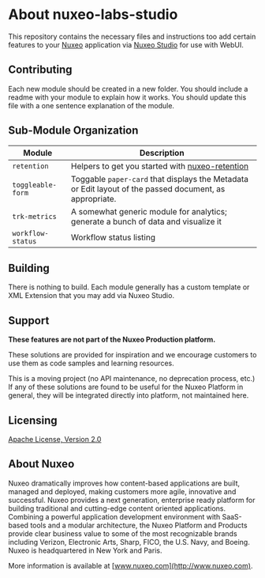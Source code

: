 # About **nuxeo-labs-studio**

This repository contains the necessary files and instructions too add certain features to your [Nuxeo](http://www.nuxo.com) application via [Nuxeo Studio](http://www.nuxeo.com/products/studio/) for use with WebUI.

## Contributing

Each new module should be created in a new folder. You should include a readme with your module to explain how it works. You should update this file with a one sentence explanation of the module.

## Sub-Module Organization

Module | Description
--- | ---
`retention` | Helpers to get you started with [nuxeo-retention](https://github.com/nuxeo-sandbox/nuxeo-retention)
`toggleable-form` | Toggable `paper-card` that displays the Metadata or Edit layout of the passed document, as appropriate.
`trk-metrics` | A somewhat generic module for analytics; generate a bunch of data and visualize it
`workflow-status` | Workflow status listing

## Building

There is nothing to build. Each module generally has a custom template or XML Extension that you may add via Nuxeo Studio.

## Support

**These features are not part of the Nuxeo Production platform.**

These solutions are provided for inspiration and we encourage customers to use them as code samples and learning resources.

This is a moving project (no API maintenance, no deprecation process, etc.) If any of these solutions are found to be useful for the Nuxeo Platform in general, they will be integrated directly into platform, not maintained here.


## Licensing

[Apache License, Version 2.0](http://www.apache.org/licenses/LICENSE-2.0)


## About Nuxeo

Nuxeo dramatically improves how content-based applications are built, managed and deployed, making customers more agile, innovative and successful. Nuxeo provides a next generation, enterprise ready platform for building traditional and cutting-edge content oriented applications. Combining a powerful application development environment with SaaS-based tools and a modular architecture, the Nuxeo Platform and Products provide clear business value to some of the most recognizable brands including Verizon, Electronic Arts, Sharp, FICO, the U.S. Navy, and Boeing. Nuxeo is headquartered in New York and Paris.

More information is available at [www.nuxeo.com](http://www.nuxeo.com).
